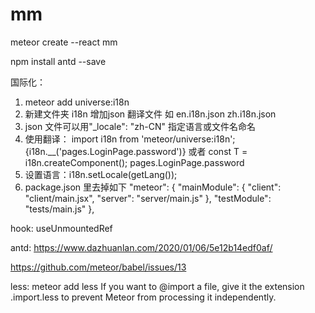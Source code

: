 # mm
meteor create --react mm

npm install antd --save

国际化：
1. meteor add universe:i18n
2. 新建文件夹 i18n 增加json 翻译文件 如 en.i18n.json zh.i18n.json
3. json 文件可以用"_locale": "zh-CN" 指定语言或文件名命名
4. 使用翻译：
   import i18n from 'meteor/universe:i18n';
    {i18n.__('pages.LoginPage.password')} 或者 const T = i18n.createComponent();  <T>pages.LoginPage.password</T>
5. 设置语言：i18n.setLocale(getLang());
6. package.json 里去掉如下 
"meteor": {
    "mainModule": {
      "client": "client/main.jsx",
      "server": "server/main.js"
    },
    "testModule": "tests/main.js"
  },

hook: useUnmountedRef

antd: https://www.dazhuanlan.com/2020/01/06/5e12b14edf0af/

https://github.com/meteor/babel/issues/13

less: meteor add less
If you want to @import a file, give it the extension .import.less to prevent Meteor from processing it independently.
